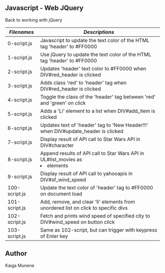 ## Javascript - Web JQuery

Back to working with jQuery

|      *Filenames*      |                    *Descriptions*                                                 |
|-----------------------|-----------------------------------------------------------------------------------|
| 0-script.js           | Javascript to update the text color of the HTML tag 'header' to #FF0000           |
| 1-script.js           | Use jQuery to update the text color of the HTML tag 'header' to #FF0000           |
| 2-script.js           | Updates 'header' text color to #FF0000 when DIV#red_header is clicked             |
| 3-script.js           | Adds class 'red' to 'header' tag when DIV#red_header is clicked                   |
| 4-script.js           | Toggle the class of the 'header' tag between 'red' and 'green' on click           |
| 5-script.js           | Adds a 'Li' element to a list when DIV#add_item is clicked                        |
| 6-script.js           | Updates text of 'header' tag to 'New Header!!!' when DIV#update_header is clicked |
| 7-script.js           | Display result of API call to Star Wars API in DIV#character                      |
| 8-script.js           | Append results of API call to Star Wars API in UL#list_movies as <li> elements    |
| 9-script.js           | Display result of API call to yahooapis in DIV#sf_wind_speed                      |
| 100-script.js         | Update the text color of 'header' tag to #FF0000 on document load                 |
| 101-script.js         | Add, remove, and clear 'li' elements from unordered list on click to specific divs|
| 102-script.js         | Fetch and prints wind speed of specified city to DIV#wind_speed on button click   |
| 103-script.js         | Same as 102-script, but can trigger with keypress of Enter key                    |


## Author
Kaiga Munene
